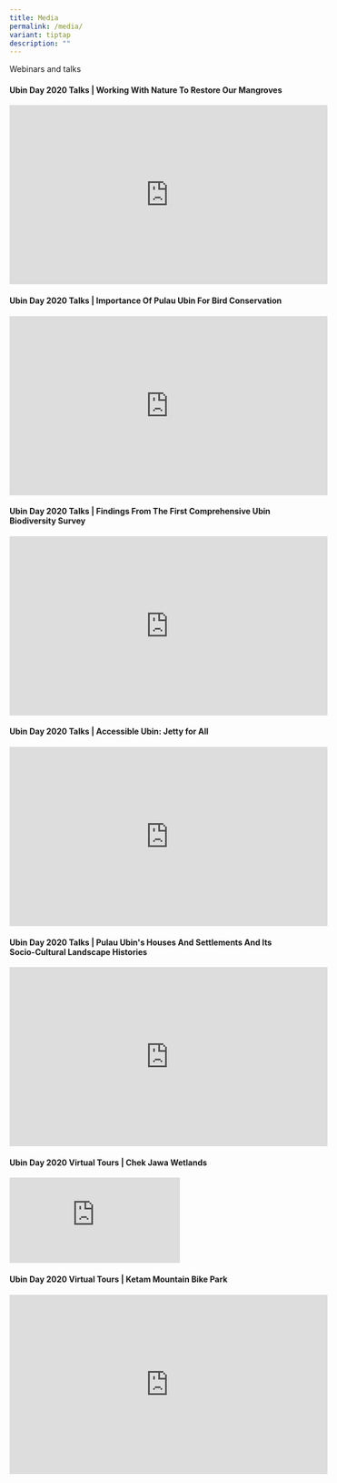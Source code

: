 ```yaml
---
title: Media
permalink: /media/
variant: tiptap
description: ""
---
```

<p>Webinars and talks</p>
<h4><strong>Ubin Day 2020 Talks | Working With Nature To Restore Our Mangroves</strong></h4>
<div class="iframe-wrapper">
<iframe height="315" width="560" allowfullscreen="true" frameborder="0" src="https://www.youtube.com/embed/nEi08NaClT0?si=3sTjXzrZfVr0FymT"></iframe>
</div>
<h4><strong>Ubin Day 2020 Talks | Importance Of Pulau Ubin For Bird Conservation</strong></h4>
<div class="iframe-wrapper">
<iframe height="315" width="560" allowfullscreen="true" frameborder="0" src="https://www.youtube.com/embed/g_-kTHvoYpk?si=dphe7ed6c0TX3cxt"></iframe>
</div>
<h4><strong>Ubin Day 2020 Talks | Findings From The First Comprehensive Ubin Biodiversity Survey</strong></h4>
<div class="iframe-wrapper">
<iframe height="315" width="560" allowfullscreen="true" frameborder="0" src="https://www.youtube.com/embed/b43ZHluqXFM?si=PdddfaztaGAuk0ct"></iframe>
</div>
<h4><strong>Ubin Day 2020 Talks | Accessible Ubin: Jetty for All</strong></h4>
<div class="iframe-wrapper">
<iframe height="315" width="560" allowfullscreen="true" frameborder="0" src="https://www.youtube.com/embed/6KXoi0dLS6w?si=SLZor7TrOZSpkXQP"></iframe>
</div>
<h4><strong>Ubin Day 2020 Talks | Pulau Ubin's Houses And Settlements And Its Socio-Cultural Landscape Histories</strong></h4>
<div class="iframe-wrapper">
<iframe height="315" width="560" allowfullscreen="true" frameborder="0" src="https://www.youtube.com/embed/CrphXTeyGWM?si=1yEAfWj8KAp0U-eT"></iframe>
</div>
<h4><strong>Ubin Day 2020 Virtual Tours | Chek Jawa Wetlands</strong></h4>
<div class="iframe-wrapper">
<iframe allowfullscreen="true" frameborder="0" src="https://www.youtube.com/embed/NvhntoAcsJc?si=yfN6Hkzf6CJfb9uV"></iframe>
</div>
<h4><strong>Ubin Day 2020 Virtual Tours | Ketam Mountain Bike Park</strong></h4>
<div class="iframe-wrapper">
<iframe height="315" width="560" allowfullscreen="true" frameborder="0" src="https://www.youtube.com/embed/LzsRH8cF0C8?si=S2Tt4VbJWaAjt5bh"></iframe>
</div>
<p></p>
<p></p>